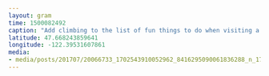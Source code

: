 ```yaml
---
layout: gram
time: 1500082492
caption: "Add climbing to the list of fun things to do when visiting a city: squashing pennies and going roller skating!"
latitude: 47.668243859641
longitude: -122.39531607861
media:
- media/posts/201707/20066733_1702543910052962_8416295090061836288_n_17863336699163201.jpg
---
```

